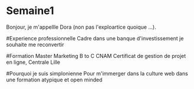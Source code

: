 # Semaine1
Bonjour, je m'appellle Dora (non pas l'exploartice quoique ...). 

#Experience professionnelle
Cadre dans une banque d'investissement je souhaite me reconvertir

#Formation
Master Marketing B to C CNAM
Certificat de gestion de projet en ligne, Centrale Lille

#Pourquoi je suis simplonienne
Pour m'immerger dans la culture web dans une formation atypique et open minded
